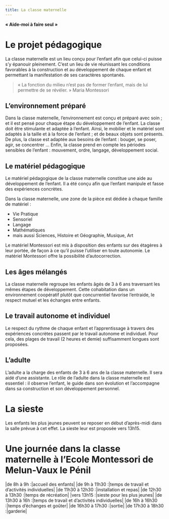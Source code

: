 ```yaml
---
title: La classe maternelle
---
```


**« Aide-moi à faire seul »**

# Le projet pédagogique

La classe maternelle est un lieu conçu pour l’enfant afin que celui-ci puisse s’y épanouir pleinement.
C’est un lieu de vie réunissant les conditions favorables à la construction et au développement de chaque enfant et permettant la manifestation de ses caractères spontanés.

> « La fonction du milieu n’est pas de former l’enfant, mais de lui permettre de se révéler. »
> Maria Montessori

## L’environnement préparé

Dans la classe maternelle, l’environnement est conçu et préparé avec soin ; et il est pensé pour chaque étape du développement de l’enfant.
La classe doit être stimulante et adaptée à l’enfant.  Ainsi,  le mobilier et le matériel sont adaptés à la taille et à la force de l’enfant ; et de beaux objets sont présents.
De plus, la classe est adaptée aux besoins de l’enfant : bouger, se poser, agir, se concentrer …
Enfin, la classe prend en compte les périodes sensibles de l’enfant : mouvement, ordre, langage, développement social.

## Le matériel pédagogique

Le matériel pédagogique de la classe maternelle constitue une aide au développement de l’enfant. Il a été conçu afin que l’enfant manipule et fasse des expériences concrètes.

Dans la classe maternelle, une zone de la pièce est dédiée à chaque famille de matériel :
-  Vie Pratique
-  Sensoriel
-  Langage
-  Mathématiques
-  mais aussi Sciences, Histoire et Géographie, Musique, Art

Le matériel Montessori est mis à disposition des enfants sur des étagères à leur portée, de façon à ce qu’il puisse l’utiliser en toute autonomie. Le matériel Montessori offre la possibilité d’autocorrection.

## Les âges mélangés

La classe maternelle regroupe les enfants âgés de 3 à 6 ans traversant les mêmes étapes de développement. Cette cohabitation dans un environnement coopératif plutôt que concurrentiel favorise l’entraide, le respect mutuel et les échanges entre enfants.

## Le travail autonome et individuel

Le respect du rythme de chaque enfant et l’apprentissage à travers des expériences concrètes passent par le travail autonome et individuel. Pour cela, des plages de travail (2 heures et demie) suffisamment longues sont proposées.

## L’adulte

L’adulte a la charge des enfants de 3 à 6 ans de la classe maternelle. Il sera aidé d’une assistante. Le rôle de l’adulte dans la classe maternelle est essentiel : il observe l’enfant, le guide dans son évolution et l’accompagne dans sa construction et son développement personnel.

# La sieste

Les enfants les plus jeunes peuvent se reposer en début d’après-midi dans la salle prévue à cet effet. La sieste leur est proposée vers 13h15.

# Une journée dans la classe maternelle à l’Ecole Montessori de Melun-Vaux le Pénil

|de 8h à 9h :|accueil des enfants|
|de 9h à 11h30 :|temps de travail et d’activités individuelles|
|de 11h30 à 12h30 :|installation et repas|
|de 12h30 à 13h30 :|temps de récréation|
|vers 13h15 :|sieste pour les plus jeunes|
|de 13h30 à 16h :|temps de travail et d’activités individuelles|
|de 16h à 16h30 :|temps d’échanges et goûter|
|de 16h30 à 17h30 :|sortie|
|de 17h30 à 18h30 :|garderie|
